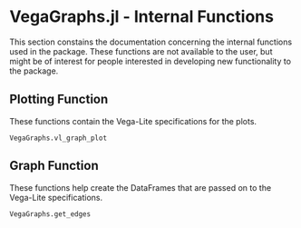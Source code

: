 # VegaGraphs.jl - Internal Functions

This section constains the documentation concerning the
internal functions used in the package. These functions
are not available to the user, but might be of interest for
people interested in developing new functionality to the package.

## Plotting Function
These functions contain the Vega-Lite specifications for the plots.
```@docs
VegaGraphs.vl_graph_plot
```

## Graph Function
These functions help create the DataFrames that are passed on
to the Vega-Lite specifications.
```@docs
VegaGraphs.get_edges
```
